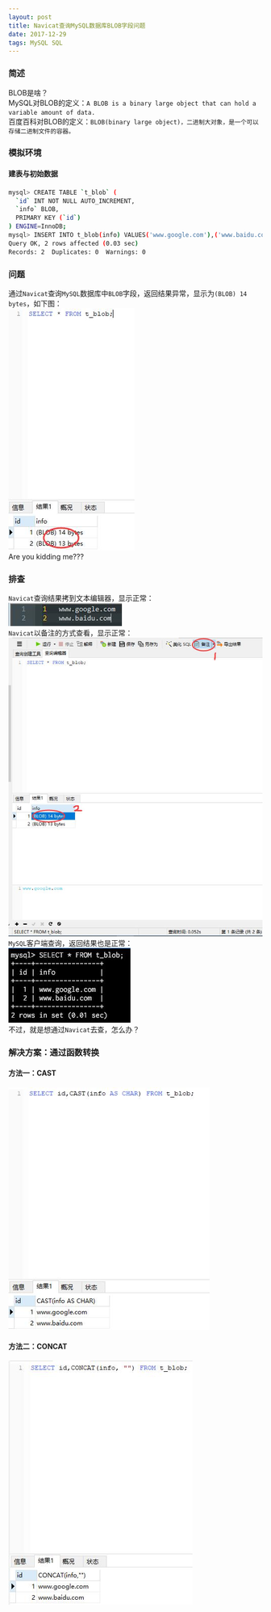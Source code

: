 ```yaml
---
layout: post
title: Navicat查询MySQL数据库BLOB字段问题
date: 2017-12-29
tags: MySQL SQL
---
```


### 简述  
BLOB是啥？  
MySQL对BLOB的定义：`A BLOB is a binary large object that can hold a variable amount of data. `  
百度百科对BLOB的定义：`BLOB(binary large object)，二进制大对象，是一个可以存储二进制文件的容器。`  

### 模拟环境  
#### 建表与初始数据  
```bash
mysql> CREATE TABLE `t_blob` (
  `id` INT NOT NULL AUTO_INCREMENT,
  `info` BLOB,
  PRIMARY KEY (`id`)
) ENGINE=InnoDB;
mysql> INSERT INTO t_blob(info) VALUES('www.google.com'),('www.baidu.com');
Query OK, 2 rows affected (0.03 sec)
Records: 2  Duplicates: 0  Warnings: 0
```

### 问题  
通过`Navicat`查询`MySQL`数据库中`BLOB`字段，返回结果异常，显示为`(BLOB) 14 bytes`，如下图：  
![](/images/posts/dba/select_blob_of_mysql_for_navicat/select_from_navicat_1.jpg)  
Are you kidding me???  

### 排查  
`Navicat`查询结果拷到文本编辑器，显示正常：  
![](/images/posts/dba/select_blob_of_mysql_for_navicat/copy_to_text.jpg)  
`Navicat`以备注的方式查看，显示正常：  
![](/images/posts/dba/select_blob_of_mysql_for_navicat/select_from_navicat_2.jpg)  
`MySQL`客户端查询，返回结果也是正常：  
![](/images/posts/dba/select_blob_of_mysql_for_navicat/select_from_mysql_client.jpg)  
不过，就是想通过`Navicat`去查，怎么办？  

### 解决方案：通过函数转换  
#### 方法一：CAST  
![](/images/posts/dba/select_blob_of_mysql_for_navicat/select_from_navicat_3.jpg)  

#### 方法二：CONCAT  
![](/images/posts/dba/select_blob_of_mysql_for_navicat/select_from_navicat_4.jpg)  



